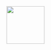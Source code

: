 <div id="header" align="center">
  <img src="https://i.giphy.com/media/10iWB3hNBJGS6k/giphy.webp" width="100"/>
</div>
